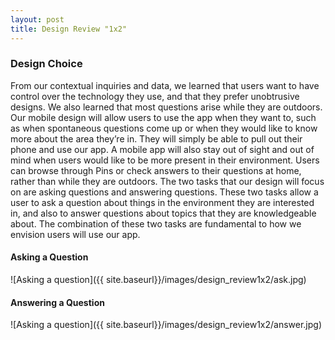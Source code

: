 ```yaml
---
layout: post
title: Design Review "1x2"
---
```

### Design Choice
From our contextual inquiries and data, we learned that users want to have control over the technology they use, and that they prefer unobtrusive designs. We also learned that most questions arise while they are outdoors. Our mobile design will allow users to use the app when they want to, such as when spontaneous questions come up or when they would like to know more about the area they’re in. They will simply be able to pull out their phone and use our app.  A mobile app will also stay out of sight and out of mind when users would like to be more present in their environment. Users can browse through Pins or check answers to their questions at home, rather than while they are outdoors. The two tasks that our design will focus on are asking questions and answering questions. These two tasks allow a user to ask a question about things in the environment they are interested in, and also to answer questions about topics that they are knowledgeable about. The combination of these two tasks are fundamental to how we envision users will use our app.

#### Asking a Question
![Asking a question]({{ site.baseurl}}/images/design_review1x2/ask.jpg)

#### Answering a Question
![Asking a question]({{ site.baseurl}}/images/design_review1x2/answer.jpg)
